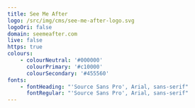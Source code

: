 ```yaml
---
title: See Me After
logo: /src/img/cms/see-me-after-logo.svg
logoOri: false
domain: seemeafter.com
live: false
https: true
colours:
    - colourNeutral: '#000000'
      colourPrimary: '#c10000'
      colourSecondary: '#455560'
fonts:
    - fontHeading: "'Source Sans Pro', Arial, sans-serif"
      fontRegular: "'Source Sans Pro', Arial, sans-serif"
---
```

